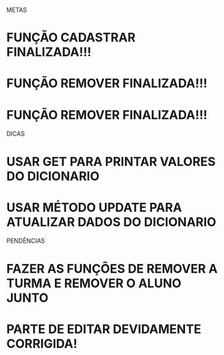 METAS 

# FUNÇÃO CADASTRAR FINALIZADA!!!
# FUNÇÃO REMOVER FINALIZADA!!!
# FUNÇÃO REMOVER FINALIZADA!!!

DICAS

# USAR GET PARA PRINTAR VALORES DO DICIONARIO 
# USAR MÉTODO UPDATE PARA ATUALIZAR DADOS DO DICIONARIO

PENDÊNCIAS

# FAZER AS FUNÇÕES DE REMOVER A TURMA E REMOVER O ALUNO JUNTO 
# PARTE DE EDITAR DEVIDAMENTE CORRIGIDA!






